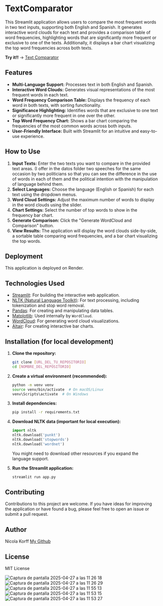 # TextComparator

This Streamlit application allows users to compare the most frequent words in two text inputs, supporting both English and Spanish. It generates interactive word clouds for each text and provides a comparison table of word frequencies, highlighting words that are significantly more frequent or exclusive to one of the texts. Additionally, it displays a bar chart visualizing the top word frequencies across both texts.

**Try it!!** -> [Text Comparator](https://textcomparator-9w7v.onrender.com/)

## Features

- **Multi-Language Support:** Processes text in both English and Spanish.
- **Interactive Word Clouds:** Generates visual representations of the most frequent words in each text.
- **Word Frequency Comparison Table:** Displays the frequency of each word in both texts, with sorting functionality.
- **Significance Highlighting:** Identifies words that are exclusive to one text or significantly more frequent in one over the other.
- **Top Word Frequency Chart:** Shows a bar chart comparing the frequencies of the most common words across both inputs.
- **User-Friendly Interface:** Built with Streamlit for an intuitive and easy-to-use experience.

## How to Use

1.  **Input Texts:** Enter the two texts you want to compare in the provided text areas. (I offer in the datos folder two speeches for the same occasion by two politicians so that you can see the difference in the use of words in each of them and the political intention with the manipulation of language behind them. 
2.  **Select Languages:** Choose the language (English or Spanish) for each text using the dropdown menus.
3.  **Word Cloud Settings:** Adjust the maximum number of words to display in the word clouds using the slider.
4.  **Chart Settings:** Select the number of top words to show in the frequency bar chart.
5.  **Generate Comparison:** Click the "Generate WordCloud and Comparison" button.
6.  **View Results:** The application will display the word clouds side-by-side, a sortable table comparing word frequencies, and a bar chart visualizing the top words.

## Deployment

This application is deployed on Render.

## Technologies Used

* [Streamlit](https://streamlit.io/): For building the interactive web application.
* [NLTK (Natural Language Toolkit)](https://www.nltk.org/): For text processing, including tokenization and stop word removal.
* [Pandas](https://pandas.pydata.org/): For creating and manipulating data tables.
* [Matplotlib](https://matplotlib.org/): Used internally by `WordCloud`.
* [WordCloud](https://amueller.github.io/word_cloud/): For generating word cloud visualizations.
* [Altair](https://altair-viz.github.io/): For creating interactive bar charts.

## Installation (for local development)

1.  **Clone the repository:**
    ```bash
    git clone [URL_DEL_TU_REPOSITORIO]
    cd [NOMBRE_DEL_REPOSITORIO]
    ```

2.  **Create a virtual environment (recommended):**
    ```bash
    python -m venv venv
    source venv/bin/activate  # On macOS/Linux
    venv\Scripts\activate  # On Windows
    ```

3.  **Install dependencies:**
    ```bash
    pip install -r requirements.txt
    ```

4.  **Download NLTK data (important for local execution):**
    ```python
    import nltk
    nltk.download('punkt')
    nltk.download('stopwords')
    nltk.download('wordnet')
    ```
    You might need to download other resources if you expand the language support.

5.  **Run the Streamlit application:**
    ```bash
    streamlit run app.py
    ```

## Contributing

Contributions to this project are welcome. If you have ideas for improving the application or have found a bug, please feel free to open an issue or submit a pull request.

## Author

Nicola Korff [My Github](https://github.com/Nicolakorff/)

## License

MIT License


![Captura de pantalla 2025-04-27 a las 11 26 18](https://github.com/user-attachments/assets/0b2d0604-f488-43bc-8f85-e705870dbb31)
![Captura de pantalla 2025-04-27 a las 11 26 29](https://github.com/user-attachments/assets/71dc2c65-06af-4073-9d69-5d22362002b7)
![Captura de pantalla 2025-04-27 a las 11 55 13](https://github.com/user-attachments/assets/cff3e991-34dc-4b38-a535-83ff7dd74776)
![Captura de pantalla 2025-04-27 a las 11 53 15](https://github.com/user-attachments/assets/2c594605-0454-475d-b92f-f4e22195eb7e)
![Captura de pantalla 2025-04-27 a las 11 53 27](https://github.com/user-attachments/assets/8eb82aae-fc2f-4562-89f7-bea77816719b)

